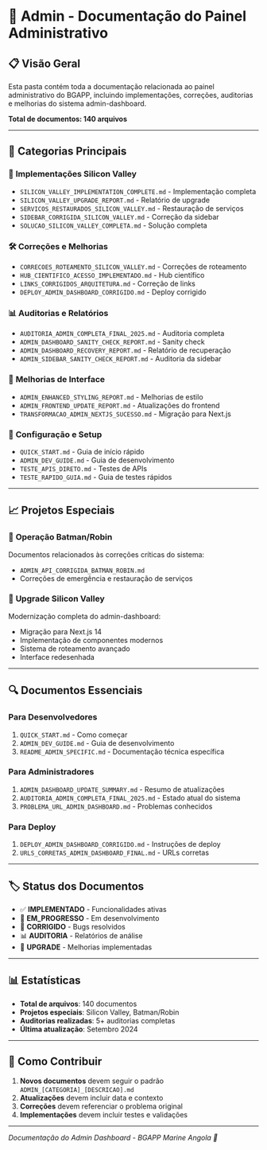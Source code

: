# 🔧 Admin - Documentação do Painel Administrativo

## 📋 Visão Geral
Esta pasta contém toda a documentação relacionada ao painel administrativo do BGAPP, incluindo implementações, correções, auditorias e melhorias do sistema admin-dashboard.

**Total de documentos: 140 arquivos**

---

## 🎯 Categorias Principais

### 🚀 **Implementações Silicon Valley**
- `SILICON_VALLEY_IMPLEMENTATION_COMPLETE.md` - Implementação completa
- `SILICON_VALLEY_UPGRADE_REPORT.md` - Relatório de upgrade
- `SERVICOS_RESTAURADOS_SILICON_VALLEY.md` - Restauração de serviços
- `SIDEBAR_CORRIGIDA_SILICON_VALLEY.md` - Correção da sidebar
- `SOLUCAO_SILICON_VALLEY_COMPLETA.md` - Solução completa

### 🛠️ **Correções e Melhorias**
- `CORRECOES_ROTEAMENTO_SILICON_VALLEY.md` - Correções de roteamento
- `HUB_CIENTIFICO_ACESSO_IMPLEMENTADO.md` - Hub científico
- `LINKS_CORRIGIDOS_ARQUITETURA.md` - Correção de links
- `DEPLOY_ADMIN_DASHBOARD_CORRIGIDO.md` - Deploy corrigido

### 📊 **Auditorias e Relatórios**
- `AUDITORIA_ADMIN_COMPLETA_FINAL_2025.md` - Auditoria completa
- `ADMIN_DASHBOARD_SANITY_CHECK_REPORT.md` - Sanity check
- `ADMIN_DASHBOARD_RECOVERY_REPORT.md` - Relatório de recuperação
- `ADMIN_SIDEBAR_SANITY_CHECK_REPORT.md` - Auditoria da sidebar

### 🎨 **Melhorias de Interface**
- `ADMIN_ENHANCED_STYLING_REPORT.md` - Melhorias de estilo
- `ADMIN_FRONTEND_UPDATE_REPORT.md` - Atualizações do frontend
- `TRANSFORMACAO_ADMIN_NEXTJS_SUCESSO.md` - Migração para Next.js

### 🔧 **Configuração e Setup**
- `QUICK_START.md` - Guia de início rápido
- `ADMIN_DEV_GUIDE.md` - Guia de desenvolvimento
- `TESTE_APIS_DIRETO.md` - Testes de APIs
- `TESTE_RAPIDO_GUIA.md` - Guia de testes rápidos

---

## 📈 **Projetos Especiais**

### 🦸 **Operação Batman/Robin**
Documentos relacionados às correções críticas do sistema:
- `ADMIN_API_CORRIGIDA_BATMAN_ROBIN.md`
- Correções de emergência e restauração de serviços

### 🌟 **Upgrade Silicon Valley**
Modernização completa do admin-dashboard:
- Migração para Next.js 14
- Implementação de componentes modernos
- Sistema de roteamento avançado
- Interface redesenhada

---

## 🔍 **Documentos Essenciais**

### Para Desenvolvedores
1. `QUICK_START.md` - Como começar
2. `ADMIN_DEV_GUIDE.md` - Guia de desenvolvimento
3. `README_ADMIN_SPECIFIC.md` - Documentação técnica específica

### Para Administradores
1. `ADMIN_DASHBOARD_UPDATE_SUMMARY.md` - Resumo de atualizações
2. `AUDITORIA_ADMIN_COMPLETA_FINAL_2025.md` - Estado atual do sistema
3. `PROBLEMA_URL_ADMIN_DASHBOARD.md` - Problemas conhecidos

### Para Deploy
1. `DEPLOY_ADMIN_DASHBOARD_CORRIGIDO.md` - Instruções de deploy
2. `URLS_CORRETAS_ADMIN_DASHBOARD_FINAL.md` - URLs corretas

---

## 🏷️ **Status dos Documentos**

- ✅ **IMPLEMENTADO** - Funcionalidades ativas
- 🔄 **EM_PROGRESSO** - Em desenvolvimento
- 🐛 **CORRIGIDO** - Bugs resolvidos
- 📊 **AUDITORIA** - Relatórios de análise
- 🚀 **UPGRADE** - Melhorias implementadas

---

## 📊 **Estatísticas**

- **Total de arquivos**: 140 documentos
- **Projetos especiais**: Silicon Valley, Batman/Robin
- **Auditorias realizadas**: 5+ auditorias completas
- **Última atualização**: Setembro 2024

---

## 🤝 **Como Contribuir**

1. **Novos documentos** devem seguir o padrão `ADMIN_[CATEGORIA]_[DESCRICAO].md`
2. **Atualizações** devem incluir data e contexto
3. **Correções** devem referenciar o problema original
4. **Implementações** devem incluir testes e validações

---

*Documentação do Admin Dashboard - BGAPP Marine Angola 🌊*

